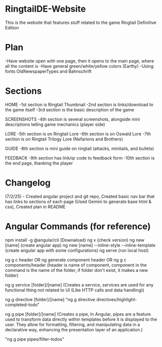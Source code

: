 # RingtailDE-Website
This is the website that features stuff related to the game Ringtail Definitive Edition

# Plan
-Have website open with one page, then it opens to the main page, where all the content is
-Have general green/white/yellow colors (Earthy)
-Using fonts OldNewspaperTypes and Bahnschrift

# Sections
HOME
-1st section is Ringtail Thumbnail
-2nd section is links/download to the game itself
-3rd section is the basic description of the game

SCREENSHOTS
-4th section is several screenshots, alongside mini descriptions telling game mechanics (player side)

LORE
-5th section is on Ringtail Lore
-6th section is on Oswald Lore
-7th section is on Ringtail Trilogy Lore (Nefarions and Brothers)

GUIDE
-8th section is mini guide on ringtail (attacks, minitails, and bullets)

FEEDBACK
-9th section has link/qr code to feedback form
-10th section is the end page, thanking the player

# Changelog
(7/2/25) - Created angular project and git repo,
            Created basic nav bar that has links to sections of each page (Used Gemini to generate base html & css),
            Created plan in README


# Angular Commands (for reference)
npm install -g @angular/cli (Downaload)
ng v (check version)
ng new [name] (create angular app)
ng new [name] --inline-style --inline-template (create angular app with some configurations)
ng serve (run local host)

ng g c header 
OR ng generate component header 
OR ng g c components/header
(header is name of component, component in the command is the name of the folder, if folder don't
exist, it makes a new folder)

ng g service [folder]/[name] 
(Creates a service, 
services are used for any functional thing
not related to UI (Like HTTP calls and data handling))

ng g directive [folder]/[name]
"ng g directive directives/highlight-completed-todo"

ng g pipe [folder]/[name]
(Creates a pipe, 
In Angular, pipes are a feature used to transform data directly within templates before it is displayed to the user. They allow for formatting, filtering, and manipulating data in a declarative way, enhancing the presentation layer of an application.)

"ng g pipe pipes/filter-todos"